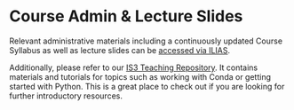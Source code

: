 # Course Admin & Lecture Slides

Relevant administrative materials including a continuously updated Course Syllabus as well as lecture slides can be [accessed via ILIAS](https://www.ilias.uni-koeln.de/ilias/goto_uk_crs_5652379.html).

Additionally, please refer to our [IS3 Teaching Repository](https://github.com/IS3UniCologne/teaching-material). It contains materials and tutorials for topics such as working with Conda or getting started with Python. This is a great place to check out if you are looking for further introductory resources.
